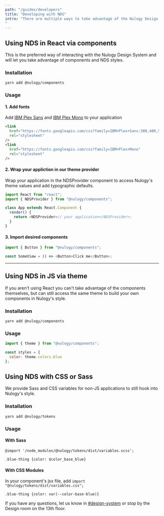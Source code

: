 ```yaml
---
path: "/guides/developers"
title: "Developing with NDS"
intro: "There are multiple ways to take advantage of the Nulogy Design System, depending on your technology stack: using the React components, using the Javascript theme, and using CSS variables 
"
---
```


## Using NDS in React via components

This is the preferred way of interacting with the Nulogy Design System and will let you take advantage of components and NDS styles.

### Installation

`yarn add @nulogy/components`

### Usage

#### 1. Add fonts

Add [IBM Plex Sans](https://fonts.google.com/specimen/IBM+Plex+Sans:300,400,500,600) and [IBM Plex Mono](https://fonts.google.com/specimen/IBM+Plex+Sans) to your application

```html
<link
  href="https://fonts.googleapis.com/css?family=IBM+Plex+Sans:300,400,500,600"
  rel="stylesheet"
/>
<link
  href="https://fonts.googleapis.com/css?family=IBM+Plex+Mono"
  rel="stylesheet"
/>
```

#### 2. Wrap your appliction in our theme provider

Wrap your application in the NDSProvider component to access Nulogy's theme values and add typographic defaults.

```js
import React from "react";
import { NDSProvider } from "@nulogy/components";

class App extends React.Component {
  render() {
    return <NDSProvider>// your application</NDSProvider>;
  }
}
```

#### 3. Import desired components

```js
import { Button } from "@nulogy/components";

const SomeView = () => <Button>Click me</Button>;
```

---

## Using NDS in JS via theme

If you aren't using React you can't take advantage of the components themselves, but can still access the same theme to build your own components in Nulogy's style.

### Installation

`yarn add @nulogy/components`

### Usage

```js
import { theme } from "@nulogy/components";

const styles = {
  color: theme.colors.blue
};
```

## Using NDS with CSS or Sass

We provide Sass and CSS variables for non-JS applications to still hook into Nulogy's style.

### Installation

`yarn add @nulogy/tokens`

### Usage

#### With Sass

`@import '/node_modules/@nulogy/tokens/dist/variables.scss';`

`.blue-thing {color: $color_base_blue}`

#### With CSS Modules

In your component's jsx file, add `import "@nulogy/tokens/dist/variables.css";`

`.blue-thing {color: var(--color-base-blue)}`

If you have any questions, let us know in [#design-system](slack://channel?team=T024N2KKA&id=CBAFQ4X7X?) or stop by the Design room on the 13th floor.
